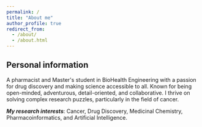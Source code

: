 ```yaml
---
permalink: /
title: "About me"
author_profile: true
redirect_from: 
  - /about/
  - /about.html
---
```


Personal information
------
A pharmacist and Master's student in BioHealth Engineering with a passion for drug discovery and making science accessible to all. Known for being open-minded, adventurous, detail-oriented, and collaborative. I thrive on solving complex research puzzles, particularly in the field of cancer. 

***My research interests***: Cancer, Drug Discovery, Medicinal Chemistry, Pharmacoinformatics, and Artificial Intelligence.
